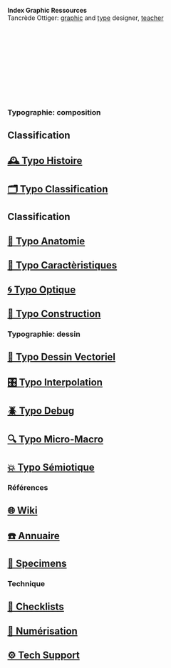   **Index Graphic Ressources**  
  Tancrède Ottiger: [graphic](https://t-o.studio) and [type](https://t-o.supply) designer, [teacher](https://studioto.github.io)
# &nbsp;

<!---
## [🦚 Index Littérature Visuelle]()
## [💼 Portfolio](Student's projects)
## [⚡ Index Logos]()
## [🐦‍⬛ Index Animations]()
## [🏢 Index Grid Systems]()
## [🔮 Design Theories](/)
## [🔲 Design Gestalt](/)
## [📊 Design Hiérarchies](/)
## [🏗️ Typo Grille](/)
## [🚪 Typothèque Eracom](http://typo.eracom.ch)
--->


&nbsp;

&nbsp;


&nbsp;

### Typographie: composition

## Classification
## [🕰️ Typo Histoire](/overview-writing-history)
## [🗂️ Typo Classification](/classify-typefaces)

## Classification
## [🔬 Typo Anatomie](/describe-typeface)
## [🧬 Typo Caractèristiques](/parameter-typeface)
## [🌀 Typo Optique](/correct-typeface)
## [🔨 Typo Construction](/construct-typeface)


### Typographie: dessin
## [📐 Typo Dessin Vectoriel](/draw-vectors)
## [🎛️ Typo Interpolation](/interpolate-vectors)
## [🪲 Typo Debug](/debug-typefaces)
## [🔍 Typo Micro-Macro](/set-typeface)

## [💥 Typo Sémiotique](/denote-typeface)

### Références
## [🌐 Wiki](/index-graphic-terminology)
## [☎️ Annuaire](/index-designers)
## [🧪 Specimens](/index-specimens)

### Technique
## [📝 Checklists](/check-things)
## [📸 Numérisation](/digitize-typeface)
## [⚙️ Tech Support](/support-technology)